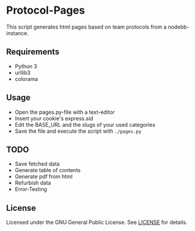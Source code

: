 # Protocol-Pages

This script generates html pages based on team protocols from a nodebb-instance.

Requirements
------------

- Python 3
- urllib3
- colorama


Usage
-----

- Open the pages.py-file with a text-editor
- Insert your cookie's express.sid
- Edit the BASE_URL and the slugs of your used categories
- Save the file and execute the script with `./pages.py`


TODO
----

- Save fetched data
- Generate table of contents
- Generate pdf from html
- Refurbish data
- Error-Testing


License
-------

Licensed under the GNU General Public License.
See [LICENSE](./LICENSE) for details.

